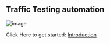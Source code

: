 ## Traffic Testing automation


![image](https://user-images.githubusercontent.com/17419002/171995454-45c7b486-dc11-4944-bd55-8280d1dcd927.png)

Click Here to get started: [Introduction](01-[START-HERE]-intro.md)
